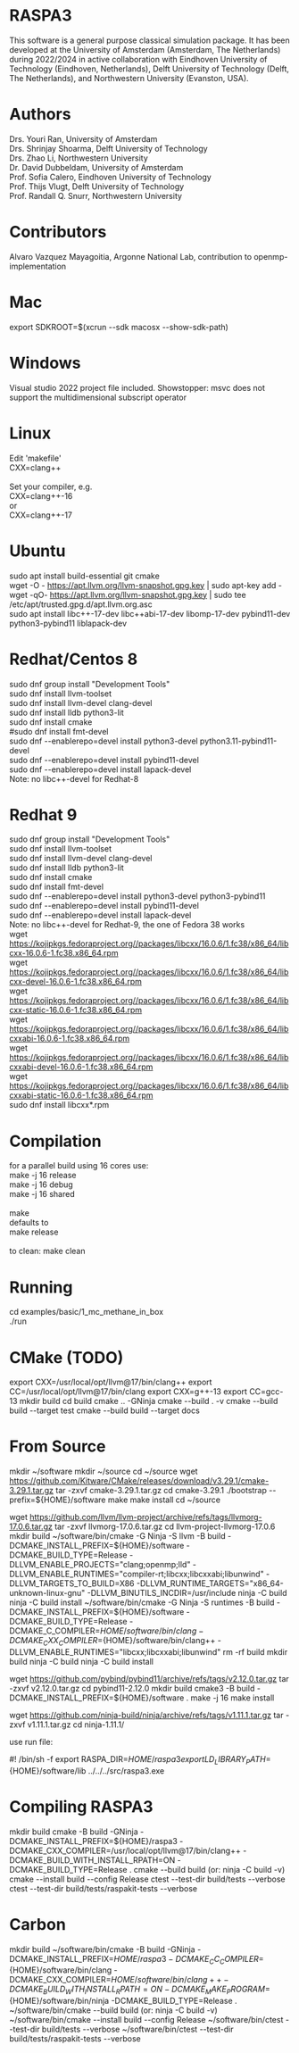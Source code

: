 RASPA3
======

This software is a general purpose classical simulation package. It has been developed at
the University of Amsterdam (Amsterdam, The Netherlands) during 2022/2024 in active collaboration
with Eindhoven University of Technology (Eindhoven, Netherlands), Delft University of
Technology (Delft, The Netherlands), and Northwestern University (Evanston, USA).

Authors
=======
Drs. Youri Ran, University of Amsterdam<br>
Drs. Shrinjay Shoarma, Delft University of Technology<br>
Drs. Zhao Li, Northwestern University<br>
Dr. David Dubbeldam, University of Amsterdam<br>
Prof. Sofia Calero,  Eindhoven University of Technology<br>
Prof. Thijs Vlugt, Delft University of Technology<br>
Prof. Randall Q. Snurr, Northwestern University

Contributors
============
Alvaro Vazquez Mayagoitia, Argonne National Lab, contribution to openmp-implementation

Mac
=======
export SDKROOT=$(xcrun --sdk macosx --show-sdk-path)

Windows
=======
Visual studio 2022 project file included.
Showstopper: msvc does not support the multidimensional subscript operator

Linux
=====
Edit 'makefile'<br>
  CXX=clang++<br>
<br>
Set your compiler, e.g.<br>
  CXX=clang++-16<br>
or<br>
  CXX=clang++-17<br>

Ubuntu
======
sudo apt install build-essential git cmake<br>
wget -O - https://apt.llvm.org/llvm-snapshot.gpg.key | sudo apt-key add -<br>
wget -qO- https://apt.llvm.org/llvm-snapshot.gpg.key | sudo tee /etc/apt/trusted.gpg.d/apt.llvm.org.asc<br>
sudo apt install libc++-17-dev libc++abi-17-dev libomp-17-dev pybind11-dev python3-pybind11 liblapack-dev<br>

Redhat/Centos 8
===============
sudo dnf group install "Development Tools"<br>
sudo dnf install llvm-toolset<br>
sudo dnf install llvm-devel clang-devel<br>
sudo dnf install lldb python3-lit<br>
sudo dnf install cmake<br>
#sudo dnf install fmt-devel<br>
sudo dnf --enablerepo=devel install python3-devel python3.11-pybind11-devel<br>
sudo dnf --enablerepo=devel install pybind11-devel<br>
sudo dnf --enablerepo=devel install lapack-devel<br>
Note: no libc++-devel for Redhat-8<br>

Redhat 9
===============
sudo dnf group install "Development Tools"<br>
sudo dnf install llvm-toolset<br>
sudo dnf install llvm-devel clang-devel<br>
sudo dnf install lldb python3-lit<br>
sudo dnf install cmake<br>
sudo dnf install fmt-devel<br>
sudo dnf --enablerepo=devel install python3-devel python3-pybind11<br>
sudo dnf --enablerepo=devel install pybind11-devel<br>
sudo dnf --enablerepo=devel install lapack-devel<br>
Note: no libc++-devel for Redhat-9, the one of Fedora 38 works<br>
wget https://kojipkgs.fedoraproject.org//packages/libcxx/16.0.6/1.fc38/x86_64/libcxx-16.0.6-1.fc38.x86_64.rpm<br>
wget https://kojipkgs.fedoraproject.org//packages/libcxx/16.0.6/1.fc38/x86_64/libcxx-devel-16.0.6-1.fc38.x86_64.rpm<br>
wget https://kojipkgs.fedoraproject.org//packages/libcxx/16.0.6/1.fc38/x86_64/libcxx-static-16.0.6-1.fc38.x86_64.rpm<br>
wget https://kojipkgs.fedoraproject.org//packages/libcxx/16.0.6/1.fc38/x86_64/libcxxabi-16.0.6-1.fc38.x86_64.rpm<br>
wget https://kojipkgs.fedoraproject.org//packages/libcxx/16.0.6/1.fc38/x86_64/libcxxabi-devel-16.0.6-1.fc38.x86_64.rpm<br>
wget https://kojipkgs.fedoraproject.org//packages/libcxx/16.0.6/1.fc38/x86_64/libcxxabi-static-16.0.6-1.fc38.x86_64.rpm<br>
sudo dnf install libcxx*.rpm

Compilation
===========
for a parallel build using 16 cores use:<br>
make -j 16 release<br>
make -j 16 debug<br>
make -j 16 shared<br>
<br>
make<br>
defaults to<br>
make release<br>
<br>
to clean: make clean<br>

Running
=======
cd examples/basic/1_mc_methane_in_box<br>
./run

CMake (TODO)
============
export CXX=/usr/local/opt/llvm@17/bin/clang++
export CC=/usr/local/opt/llvm@17/bin/clang
export CXX=g++-13 
export CC=gcc-13 
mkdir build
cd build
cmake .. -GNinja
cmake --build . -v
cmake --build build --target test
cmake --build build --target docs

From Source
===========
mkdir ~/software
mkdir ~/source
cd ~/source
wget https://github.com/Kitware/CMake/releases/download/v3.29.1/cmake-3.29.1.tar.gz
tar -zxvf cmake-3.29.1.tar.gz
cd cmake-3.29.1
./bootstrap --prefix=${HOME}/software
make
make install
cd ~/source

wget https://github.com/llvm/llvm-project/archive/refs/tags/llvmorg-17.0.6.tar.gz
tar -zxvf llvmorg-17.0.6.tar.gz
cd llvm-project-llvmorg-17.0.6 
mkdir build
~/software/bin/cmake -G Ninja -S llvm -B build -DCMAKE_INSTALL_PREFIX=${HOME}/software -DCMAKE_BUILD_TYPE=Release  -DLLVM_ENABLE_PROJECTS="clang;openmp;lld" -DLLVM_ENABLE_RUNTIMES="compiler-rt;libcxx;libcxxabi;libunwind"  -DLLVM_TARGETS_TO_BUILD=X86 -DLLVM_RUNTIME_TARGETS="x86_64-unknown-linux-gnu" -DLLVM_BINUTILS_INCDIR=/usr/include
ninja -C build
ninja -C build install
~/software/bin/cmake -G Ninja -S runtimes -B build -DCMAKE_INSTALL_PREFIX=${HOME}/software -DCMAKE_BUILD_TYPE=Release -DCMAKE_C_COMPILER=${HOME}/software/bin/clang -DCMAKE_CXX_COMPILER=${HOME}/software/bin/clang++ -DLLVM_ENABLE_RUNTIMES="libcxx;libcxxabi;libunwind"
rm -rf build
mkdir build
ninja -C build 
ninja -C build install

wget https://github.com/pybind/pybind11/archive/refs/tags/v2.12.0.tar.gz
tar -zxvf v2.12.0.tar.gz
cd pybind11-2.12.0
mkdir build
cmake3 -B build -DCMAKE_INSTALL_PREFIX=${HOME}/software .
make -j 16
make install

wget https://github.com/ninja-build/ninja/archive/refs/tags/v1.11.1.tar.gz
tar -zxvf v1.11.1.tar.gz 
cd ninja-1.11.1/

use run file:

#! /bin/sh -f
export RASPA_DIR=${HOME}/raspa3
export LD_LIBRARY_PATH=${HOME}/software/lib
../../../src/raspa3.exe


Compiling RASPA3
================
mkdir build
cmake -B build -GNinja -DCMAKE_INSTALL_PREFIX=${HOME}/raspa3 -DCMAKE_CXX_COMPILER=/usr/local/opt/llvm@17/bin/clang++ -DCMAKE_BUILD_WITH_INSTALL_RPATH=ON -DCMAKE_BUILD_TYPE=Release .
cmake --build build  (or: ninja -C build -v)
cmake --install build --config Release
ctest --test-dir build/tests --verbose
ctest --test-dir build/tests/raspakit-tests --verbose

Carbon
======
mkdir build
~/software/bin/cmake -B build -GNinja -DCMAKE_INSTALL_PREFIX=${HOME}/raspa3 -DCMAKE_CC_COMPILER=${HOME}/software/bin/clang  -DCMAKE_CXX_COMPILER=${HOME}/software/bin/clang++ -DCMAKE_BUILD_WITH_INSTALL_RPATH=ON -DCMAKE_MAKE_PROGRAM=${HOME}/software/bin/ninja -DCMAKE_BUILD_TYPE=Release .
~/software/bin/cmake --build build  (or: ninja -C build -v)
~/software/bin/cmake --install build --config Release
~/software/bin/ctest --test-dir build/tests --verbose
~/software/bin/ctest --test-dir build/tests/raspakit-tests --verbose
